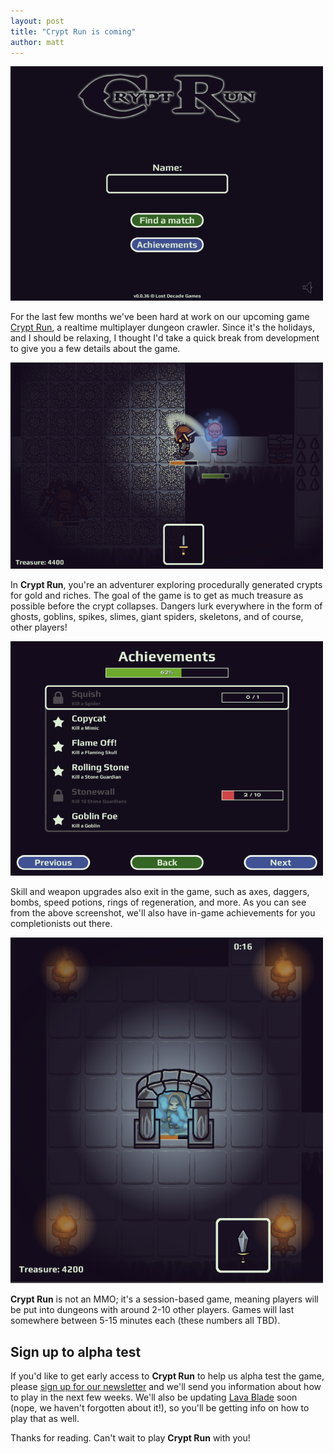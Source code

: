 ```yaml
---
layout: post
title: "Crypt Run is coming"
author: matt
---
```

<img alt="Crypt Run" src="/media/images/posts/cryptRun/title.png">

For the last few months we've been hard at work on our upcoming game [Crypt Run][1], a realtime multiplayer dungeon crawler. Since it's the holidays, and I should be relaxing, I thought I'd take a quick break from development to give you a few details about the game.

<img alt="Crypt Run" src="/media/images/posts/cryptRun/skullStab.png">

In **Crypt Run**, you're an adventurer exploring procedurally generated crypts for gold and riches. The goal of the game is to get as much treasure as possible before the crypt collapses. Dangers lurk everywhere in the form of ghosts, goblins, spikes, slimes, giant spiders, skeletons, and of course, other players!

<img alt="Crypt Run" src="/media/images/posts/cryptRun/achievements.png">

Skill and weapon upgrades also exit in the game, such as axes, daggers, bombs, speed potions, rings of regeneration, and more. As you can see from the above screenshot, we'll also have in-game achievements for you completionists out there.

<img alt="Crypt Run" src="/media/images/posts/cryptRun/exit.png">

**Crypt Run** is not an MMO; it's a session-based game, meaning players will be put into dungeons with around 2-10 other players. Games will last somewhere between 5-15 minutes each (these numbers all TBD).

## Sign up to alpha test

If you'd like to get early access to **Crypt Run** to help us alpha test the game, please [sign up for our newsletter][2] and we'll send you information about how to play in the next few weeks. We'll also be updating [Lava Blade][3] soon (nope, we haven't forgotten about it!), so you'll be getting info on how to play that as well.

Thanks for reading. Can't wait to play **Crypt Run** with you!

[1]: http://www.cryptrun.com/
[2]: http://goo.gl/3Iaku
[3]: http://www.lavablade.com/

